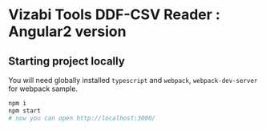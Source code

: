 # Vizabi Tools DDF-CSV Reader : Angular2 version

## Starting project locally
You will need globally installed `typescript` and `webpack`, `webpack-dev-server`
for webpack sample.

```bash
npm i
npm start
# now you can open http://localhost:3000/
```
